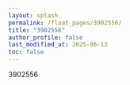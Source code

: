 ```yaml
---
layout: splash
permalink: /float_pages/3902556/
title: "3902556"
author_profile: false
last_modified_at: 2025-06-13
toc: false
---
```

 
3902556
